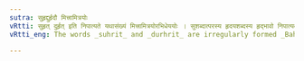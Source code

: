 ```yaml
---
sutra: सुहृद्दुर्हृदौ मित्त्रामित्रयोः
vRtti: सुहृत् दुर्हृत् इति निपात्यते यथासंख्यं मित्त्रामित्रयोरभिधेययोः । सुशब्दात्परस्य हृदयशब्दस्य हृद्भावो निपात्यते बहुव्रीहौ, तथा दुःशब्दात्परस्य ॥
vRtti_eng: The words _suhrit_ and _durhrit_ are irregularly formed _Bahuvrihi_ compounds, denoting 'a friend' and 'a foe' respectively.

---
```

